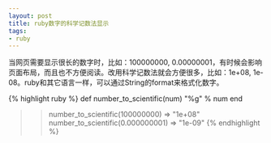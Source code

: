 ```yaml
---
layout: post
title: ruby数字的科学记数法显示
tags:
- ruby
---
```

当网页需要显示很长的数字时，比如：100000000, 0.00000001，有时候会影响页面布局，而且也不方便阅读。改用科学记数法就会方便很多，比如：1e+08, 1e-08。ruby和其它语言一样，可以通过String的format来格式化数字。

{% highlight ruby %}
def number_to_scientific(num)
  "%g" % num
end

>> number_to_scientific(100000000)
=> "1e+08"
>> number_to_scientific(0.000000001)
=> "1e-09"
{% endhighlight %}

